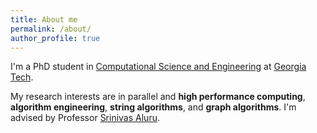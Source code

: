 ```yaml
---
title: About me
permalink: /about/
author_profile: true
---
```


I'm a PhD student in [Computational Science and Engineering](http://cse.gatech.edu/) at [Georgia Tech](https://gatech.edu/).

My research interests are in parallel and **high performance computing**, **algorithm engineering**, **string algorithms**, and **graph algorithms**.
I'm advised by Professor [Srinivas Aluru](http://www.cc.gatech.edu/~saluru/).

